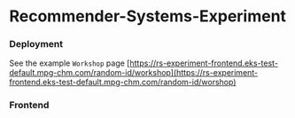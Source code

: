 # Recommender-Systems-Experiment

### Deployment

See the example `Workshop` page [https://rs-experiment-frontend.eks-test-default.mpg-chm.com/random-id/workshop](https://rs-experiment-frontend.eks-test-default.mpg-chm.com/random-id/worshop)


### Frontend
